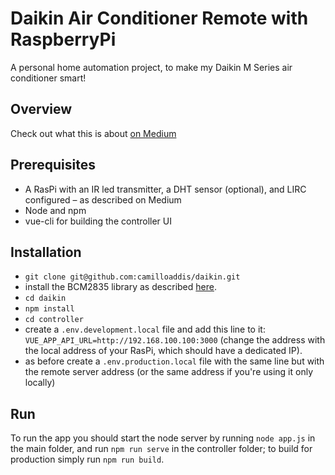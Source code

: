 # Daikin Air Conditioner Remote with RaspberryPi
A personal home automation project, to make my Daikin M Series air conditioner smart!

## Overview
Check out what this is about [on Medium](https://medium.com/@camilloaddis/smart-air-conditioner-with-raspberry-pi-an-odissey-2a5b438fe984)

## Prerequisites
* A RasPi with an IR led transmitter, a DHT sensor (optional), and LIRC configured – as described on Medium
* Node and npm 
* vue-cli for building the controller UI

## Installation
* `git clone git@github.com:camilloaddis/daikin.git`
* install the BCM2835 library as described [here](http://www.airspayce.com/mikem/bcm2835/).
* `cd daikin`
* `npm install`
* `cd controller`
* create a `.env.development.local` file and add this line to it: `VUE_APP_API_URL=http://192.168.100.100:3000` (change the address with the local address of your RasPi, which should have a dedicated IP).
* as before create a `.env.production.local` file with the same line but with the remote server address (or the same address if you're using it only locally)

## Run
To run the app you should start the node server by running `node app.js` in the main folder, and run `npm run serve` in the controller folder; to build for production simply run `npm run build`.
